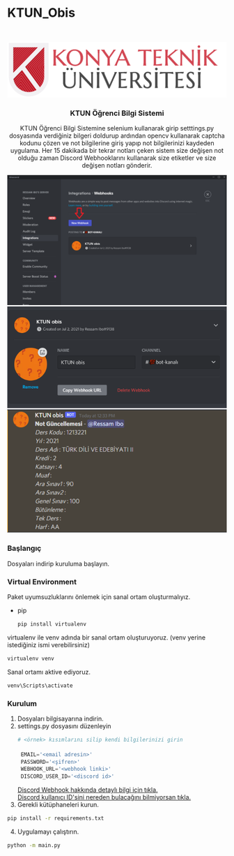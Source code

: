 # KTUN_Obis

<!-- PROJECT LOGO -->
<br />
<p align="center">
  <a href="https://github.com/uysalibov/KTUN_Obis">
    <img src="src/ktun.png" alt="Logo">
  </a>

  <h3 align="center">KTUN Öğrenci Bilgi Sistemi</h3>

  <p align="center">
    KTUN Öğrenci Bilgi Sistemine selenium kullanarak girip setttings.py dosyasında verdiğiniz bilgeri doldurup ardından opencv kullanarak captcha kodunu çözen ve not bilgilerine giriş yapıp not bilgilerinizi kaydeden uygulama. Her 15 dakikada bir tekrar notları çeken sistem size değişen not olduğu zaman Discord Webhooklarını kullanarak size etiketler ve size değişen notları gönderir.
  </p>
  <a href="https://github.com/uysalibov/KTUN_Obis">
    <img src="src/webhook_create.png" alt="Logo">
  </a>
  <a href="https://github.com/uysalibov/KTUN_Obis">
    <img src="src/webhook.png" alt="Logo">
  </a>
  <a href="https://github.com/uysalibov/KTUN_Obis">
    <img src="src/discord_message.png" alt="Logo" title='Tek iyi dersim bu :('>
  </a>
</p>

<!-- GETTING STARTED -->
### Başlangıç

Dosyaları indirip kuruluma başlayın.

### Virtual Environment

Paket uyumsuzluklarını önlemek için sanal ortam oluşturmalıyız.
* pip
  ```sh
  pip install virtualenv
  ```
 virtualenv ile venv adında bir sanal ortam oluşturuyoruz. (venv yerine istediğiniz ismi verebilirsiniz)
  ```sh
  virtualenv venv
  ```
 Sanal ortamı aktive ediyoruz.
  ```sh
  venv\Scripts\activate
  ```

### Kurulum

1. Dosyaları bilgisayarına indirin.
2. settings.py dosyasını düzenleyin
   ```py
   # <örnek> kısımlarını silip kendi bilgilerinizi girin 

    EMAIL='<email adresin>'
    PASSWORD='<şifren>'
    WEBHOOK_URL='<webhook linki>'
    DISCORD_USER_ID='<discord id>'
   ```
   <a href="https://support.discord.com/hc/tr/articles/228383668-Webhooklara-Giriş">
    Discord Webhook hakkında detaylı bilgi için tıkla.
   </a>
   <br />
   <a href="https://support.discord.com/hc/tr/articles/206346498-Kullanıcı-Sunucu-Mesaj-ID-sini-Nerden-Bulurum-">
    Discord kullanıcı ID'sini nereden bulacağını bilmiyorsan tıkla.
   </a>
3. Gerekli kütüphaneleri kurun.
  ```sh
  pip install -r requirements.txt
  ```
 4. Uygulamayı çalıştırın.
 ```sh
 python -m main.py
 ```
